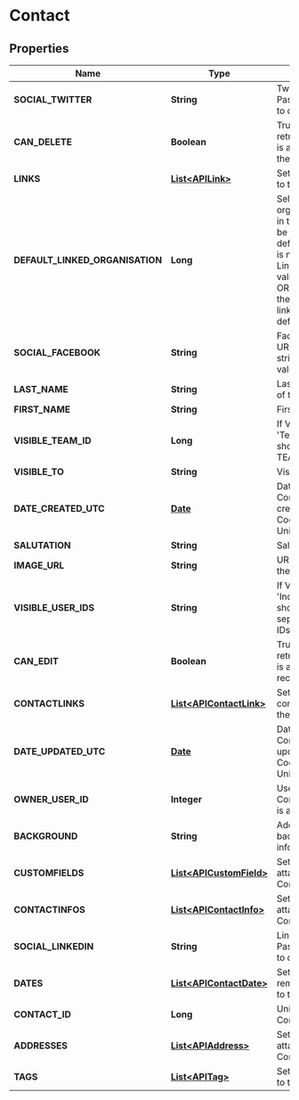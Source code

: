 
# Contact

## Properties
Name | Type | Description | Notes
------------ | ------------- | ------------- | -------------
**SOCIAL_TWITTER** | **String** | Twitter Profile URL. Pass an empty string to clear the value. |  [optional]
**CAN_DELETE** | **Boolean** | True, if the user retrieving this record is allowed to delete the record. |  [optional]
**LINKS** | [**List&lt;APILink&gt;**](APILink.md) | Set of links attached to the Contact |  [optional]
**DEFAULT_LINKED_ORGANISATION** | **Long** | Select an organization defined in the Links field to be marked as default.              If empty, or is not included in Links, or is not a valid ORGANISATION_ID, the first organization link will be set as default. |  [optional]
**SOCIAL_FACEBOOK** | **String** | Facebook Profile URL. Pass an empty string to clear the value. |  [optional]
**LAST_NAME** | **String** | Last/Family/Surname of the Contact |  [optional]
**FIRST_NAME** | **String** | First/Given Name |  [optional]
**VISIBLE_TEAM_ID** | **Long** | If VISIBLE_TO is &#39;Team&#39;, then this should be a TEAM_ID |  [optional]
**VISIBLE_TO** | **String** | Visible To |  [optional]
**DATE_CREATED_UTC** | [**Date**](Date.md) | Date and time Contact record created, as Coordinated Universal Time |  [optional]
**SALUTATION** | **String** | Salutation |  [optional]
**IMAGE_URL** | **String** | URL of the Image for the Contact. |  [optional]
**VISIBLE_USER_IDS** | **String** | If VISIBLE_TO is &#39;Individuals, this should be a comma separated list of user IDs |  [optional]
**CAN_EDIT** | **Boolean** | True, if the user retrieving this record is allowed to edit the record. |  [optional]
**CONTACTLINKS** | [**List&lt;APIContactLink&gt;**](APIContactLink.md) | Set of links to other contacts attached to the Contact |  [optional]
**DATE_UPDATED_UTC** | [**Date**](Date.md) | Date and time Contact record updated, as Coordinated Universal Time |  [optional]
**OWNER_USER_ID** | **Integer** | User ID of the Contact owner. This is a read-only field. |  [optional]
**BACKGROUND** | **String** | Additional background information |  [optional]
**CUSTOMFIELDS** | [**List&lt;APICustomField&gt;**](APICustomField.md) | Set of custom fields attached to the Contact |  [optional]
**CONTACTINFOS** | [**List&lt;APIContactInfo&gt;**](APIContactInfo.md) | Set of contact infos attached to the Contact |  [optional]
**SOCIAL_LINKEDIN** | **String** | LinkedIn Profile URL. Pass an empty string to clear the value. |  [optional]
**DATES** | [**List&lt;APIContactDate&gt;**](APIContactDate.md) | Set of dates to remember attached to the Contact |  [optional]
**CONTACT_ID** | **Long** | Unique ID for the Contact record |  [optional]
**ADDRESSES** | [**List&lt;APIAddress&gt;**](APIAddress.md) | Set of addresses attached to the Contact |  [optional]
**TAGS** | [**List&lt;APITag&gt;**](APITag.md) | Set of tags attached to the Contact |  [optional]



